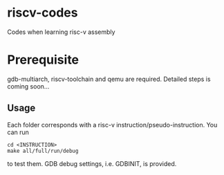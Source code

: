 # riscv-codes
Codes when learning risc-v assembly

# Prerequisite
gdb-multiarch, riscv-toolchain and qemu are required. Detailed steps is coming soon...

## Usage
Each folder corresponds with a risc-v instruction/pseudo-instruction. You can run 

```shell
cd <INSTRUCTION>
make all/full/run/debug
```

to test them. GDB debug settings, i.e. GDBINIT, is provided.
